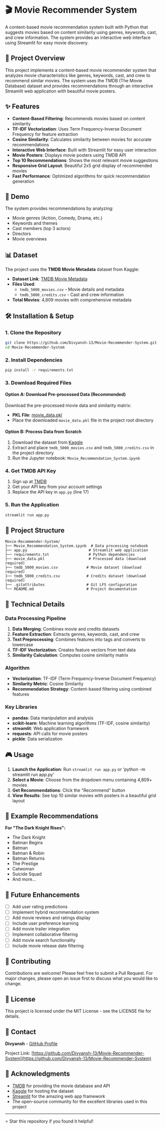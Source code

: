 # 🎬 Movie Recommender System

A content-based movie recommendation system built with Python that suggests movies based on content similarity using genres, keywords, cast, and crew information. The system provides an interactive web interface using Streamlit for easy movie discovery.

## 🎯 Project Overview

This project implements a content-based movie recommender system that analyzes movie characteristics like genres, keywords, cast, and crew to recommend similar movies. The system uses the TMDB (The Movie Database) dataset and provides recommendations through an interactive Streamlit web application with beautiful movie posters.

## ✨ Features

- **Content-Based Filtering**: Recommends movies based on content similarity
- **TF-IDF Vectorization**: Uses Term Frequency-Inverse Document Frequency for feature extraction
- **Cosine Similarity**: Calculates similarity between movies for accurate recommendations
- **Interactive Web Interface**: Built with Streamlit for easy user interaction
- **Movie Posters**: Displays movie posters using TMDB API
- **Top 10 Recommendations**: Shows the most relevant movie suggestions
- **Responsive Grid Layout**: Beautiful 2x5 grid display of recommended movies
- **Fast Performance**: Optimized algorithms for quick recommendation generation

## 🚀 Demo

The system provides recommendations by analyzing:
- Movie genres (Action, Comedy, Drama, etc.)
- Keywords and themes
- Cast members (top 3 actors)
- Directors
- Movie overviews

## 📊 Dataset

The project uses the **TMDB Movie Metadata** dataset from Kaggle:
- **Dataset Link**: [TMDB Movie Metadata](https://www.kaggle.com/datasets/tmdb/tmdb-movie-metadata)
- **Files Used**: 
  - `tmdb_5000_movies.csv` - Movie details and metadata
  - `tmdb_5000_credits.csv` - Cast and crew information
- **Total Movies**: 4,809 movies with comprehensive metadata

## 🛠️ Installation & Setup

### 1. Clone the Repository
```bash
git clone https://github.com/Divyansh-13/Movie-Recommender-System.git
cd Movie-Recommender-System
```

### 2. Install Dependencies
```bash
pip install -r requirements.txt
```

### 3. Download Required Files

#### Option A: Download Pre-processed Data (Recommended)
Download the pre-processed movie data and similarity matrix:
- **PKL File**: [movie_data.pkl](https://drive.google.com/file/d/1HxdAM8TjEZ9alBq7AXPZA2EvzpDMoIqa/view?usp=sharing)
- Place the downloaded `movie_data.pkl` file in the project root directory

#### Option B: Process Data from Scratch
1. Download the dataset from [Kaggle](https://www.kaggle.com/datasets/tmdb/tmdb-movie-metadata)
2. Extract and place `tmdb_5000_movies.csv` and `tmdb_5000_credits.csv` in the project directory
3. Run the Jupyter notebook: `Movie_Recommendation_System.ipynb`

### 4. Get TMDB API Key
1. Sign up at [TMDB](https://www.themoviedb.org/signup)
2. Get your API key from your account settings
3. Replace the API key in `app.py` (line 17)

### 5. Run the Application
```bash
streamlit run app.py
```

## 📁 Project Structure

```
Movie-Recommender-System/
├── Movie_Recommendation_System.ipynb  # Data processing notebook
├── app.py                            # Streamlit web application
├── requirements.txt                  # Python dependencies
├── movie_data.pkl                    # Processed data (download required)
├── tmdb_5000_movies.csv             # Movie dataset (download required)
├── tmdb_5000_credits.csv            # Credits dataset (download required)
├── .gitattributes                   # Git LFS configuration
└── README.md                        # Project documentation
```

## 🔧 Technical Details

### Data Processing Pipeline
1. **Data Merging**: Combines movie and credits datasets
2. **Feature Extraction**: Extracts genres, keywords, cast, and crew
3. **Text Preprocessing**: Combines features into tags and converts to lowercase
4. **TF-IDF Vectorization**: Creates feature vectors from text data
5. **Similarity Calculation**: Computes cosine similarity matrix

### Algorithm
- **Vectorization**: TF-IDF (Term Frequency-Inverse Document Frequency)
- **Similarity Metric**: Cosine Similarity
- **Recommendation Strategy**: Content-based filtering using combined features

### Key Libraries
- **pandas**: Data manipulation and analysis
- **scikit-learn**: Machine learning algorithms (TF-IDF, cosine similarity)
- **streamlit**: Web application framework
- **requests**: API calls for movie posters
- **pickle**: Data serialization

## 🎮 Usage

1. **Launch the Application**: Run `streamlit run app.py` or 'python -m streamlit run app.py'
2. **Select a Movie**: Choose from the dropdown menu containing 4,809+ movies
3. **Get Recommendations**: Click the "Recommend" button
4. **View Results**: See top 10 similar movies with posters in a beautiful grid layout

## 🌟 Example Recommendations

**For "The Dark Knight Rises":**
- The Dark Knight
- Batman Begins
- Batman
- Batman & Robin
- Batman Returns
- The Prestige
- Catwoman
- Suicide Squad
- And more...

## 🔮 Future Enhancements

- [ ] Add user rating predictions
- [ ] Implement hybrid recommendation system
- [ ] Add movie reviews and ratings display
- [ ] Include user preference learning
- [ ] Add movie trailer integration
- [ ] Implement collaborative filtering
- [ ] Add movie search functionality
- [ ] Include movie release date filtering

## 🤝 Contributing

Contributions are welcome! Please feel free to submit a Pull Request. For major changes, please open an issue first to discuss what you would like to change.

## 📄 License

This project is licensed under the MIT License - see the LICENSE file for details.

## 📧 Contact

**Divyansh** - [GitHub Profile](https://github.com/Divyansh-13)

Project Link: [https://github.com/Divyansh-13/Movie-Recommender-System](https://github.com/Divyansh-13/Movie-Recommender-System)

## 🙏 Acknowledgments

- [TMDB](https://www.themoviedb.org/) for providing the movie database and API
- [Kaggle](https://www.kaggle.com/) for hosting the dataset
- [Streamlit](https://streamlit.io/) for the amazing web app framework
- The open-source community for the excellent libraries used in this project

---

⭐ Star this repository if you found it helpful!
